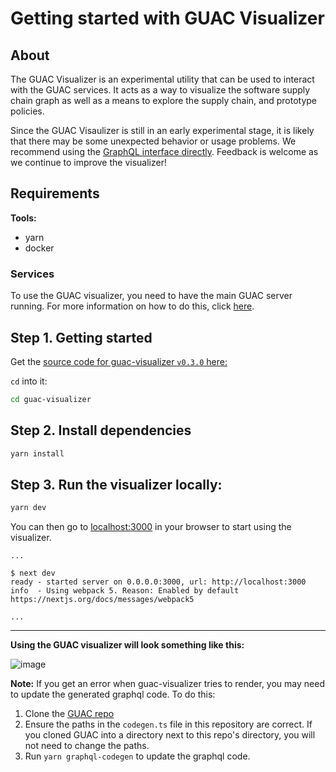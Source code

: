 # Getting started with GUAC Visualizer

## About

The GUAC Visualizer is an experimental utility that can be used to interact with
the GUAC services. It acts as a way to visualize the software supply chain graph
as well as a means to explore the supply chain, and prototype policies.

Since the GUAC Visaulizer is still in an early experimental stage, it is likely
that there may be some unexpected behavior or usage problems. We recommend using the [GraphQL interface directly](https://github.com/guacsec/guac/blob/main/demo/GraphQL.md). Feedback is welcome as we continue to improve the visualizer!

## Requirements

**Tools:**

- yarn
- docker

### Services

To use the GUAC visualizer, you need to have the main GUAC server running. For more information on how to do this, click
[here](https://docs.guac.sh/getting-started/).

## Step 1. Getting started

Get the
[source code for guac-visualizer `v0.3.0` here:](https://github.com/guacsec/guac-visualizer/releases/tag/v0.3.0)

`cd` into it:

```bash
cd guac-visualizer
```

## Step 2. Install dependencies

```bash
yarn install
```

## Step 3. Run the visualizer locally:

```bash
yarn dev
```

You can then go to [localhost:3000](http://localhost:3000) in your browser to
start using the visualizer.

```
...

$ next dev
ready - started server on 0.0.0.0:3000, url: http://localhost:3000
info  - Using webpack 5. Reason: Enabled by default https://nextjs.org/docs/messages/webpack5

...
```

<hr />

**Using the GUAC visualizer will look something like this:**

![image](https://github.com/guacsec/guac-visualizer/assets/68356865/420c523e-9774-4a4f-82c1-b7e1d29ba9ac)

**Note:** If you get an error when guac-visualizer tries to render, you may need to update the generated graphql code.
To do this:

1. Clone the [GUAC repo](https://github.com/guacsec/guac)
2. Ensure the paths in the `codegen.ts` file in this repository are correct.
If you cloned GUAC into a directory next to this repo's directory, you will not need to change the paths.
3. Run `yarn graphql-codegen` to update the graphql code.
